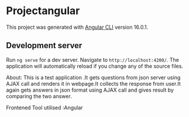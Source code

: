 # Projectangular

This project was generated with [Angular CLI](https://github.com/angular/angular-cli) version 16.0.1.

## Development server

Run `ng serve` for a dev server. Navigate to `http://localhost:4200/`. The application will automatically reload if you change any of the source files.

About:
This is a test application .It gets questions from json server using AJAX call and renders it in webpage.It collects the response from user.It again gets answers in json format using AJAX call and gives result by comparing the two answer.

Frontened Tool utilised :Angular


